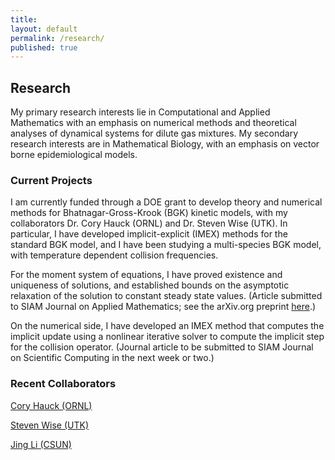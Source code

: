 ```yaml
---
title:
layout: default
permalink: /research/
published: true
---
```


## Research

My primary research interests lie in Computational and Applied Mathematics with an emphasis on numerical methods and theoretical analyses of dynamical systems for dilute gas mixtures. My secondary research interests are in Mathematical Biology, with an emphasis on vector borne epidemiological models.

### Current Projects

I am currently funded through a DOE grant to develop theory and numerical methods for Bhatnagar-Gross-Krook (BGK) kinetic models, with my collaborators Dr. Cory Hauck (ORNL) and Dr. Steven Wise (UTK). In particular, I have developed implicit-explicit (IMEX) methods for the standard BGK model, and I have been studying a multi-species BGK model, with temperature dependent collision frequencies.

For the moment system of equations, I have proved existence and uniqueness of solutions, and established bounds on the asymptotic relaxation of the solution to constant steady state values. (Article submitted to SIAM Journal on Applied Mathematics; see the arXiv.org preprint [here](https://arxiv.org/abs/2310.12885).) 

On the numerical side, I have developed an IMEX method that computes the implicit update using a nonlinear iterative solver to compute the implicit step for the collision operator. (Journal article to be submitted to SIAM Journal on Scientific Computing in the next week or two.)


### Recent Collaborators

[Cory Hauck (ORNL)](https://www.ornl.gov/staff-profile/cory-d-hauck)

[Steven Wise (UTK)](https://stevenmwise.github.io/)

[Jing Li (CSUN)](http://www.csun.edu/~jingli/)